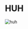 # HUH

![huh](https://media4.giphy.com/media/v1.Y2lkPTc5MGI3NjExcWRhb3k2YTllbng1eTRuaG11dmFlMHkzNjUxMjk4bDF0aXZxYjY5aCZlcD12MV9pbnRlcm5hbF9naWZfYnlfaWQmY3Q9Zw/GRk3GLfzduq1NtfGt5/giphy.gif)
